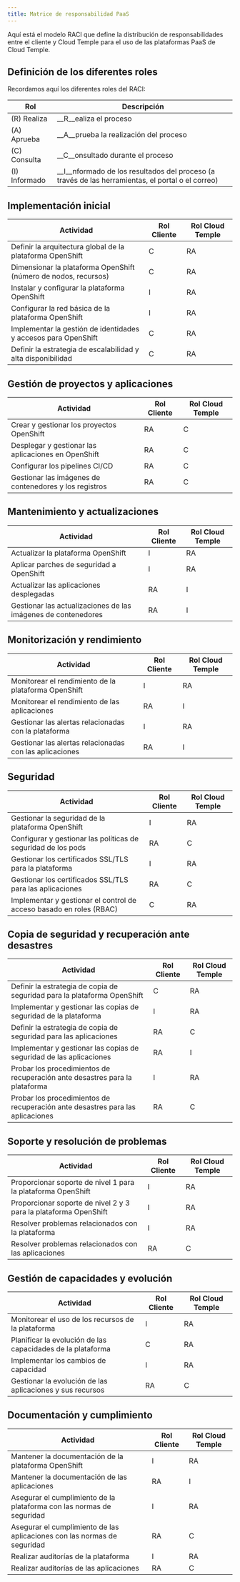```yaml
---
title: Matrice de responsabilidad PaaS
---
```


Aquí está el modelo RACI que define la distribución de responsabilidades entre el cliente y Cloud Temple para el uso de las plataformas PaaS de Cloud Temple.

## Definición de los diferentes roles

Recordamos aquí los diferentes roles del RACI:

| Rol           | Descripción                                                                        |
| ------------- | ---------------------------------------------------------------------------------- |
| (R) Realiza   | __R__ealiza el proceso                                                             |
| (A) Aprueba   | __A__prueba la realización del proceso                                             |
| (C) Consulta  | __C__onsultado durante el proceso                                                  |
| (I) Informado | __I__nformado de los resultados del proceso (a través de las herramientas, el portal o el correo) |


## Implementación inicial

| Actividad                                                          | Rol Cliente | Rol Cloud Temple |
| ------------------------------------------------------------------ | ----------- | ----------------- |
| Definir la arquitectura global de la plataforma OpenShift          | C           | RA                |
| Dimensionar la plataforma OpenShift (número de nodos, recursos)    | C           | RA                |
| Instalar y configurar la plataforma OpenShift                      | I           | RA                |
| Configurar la red básica de la plataforma OpenShift                | I           | RA                |
| Implementar la gestión de identidades y accesos para OpenShift     | C           | RA                |
| Definir la estrategia de escalabilidad y alta disponibilidad       | C           | RA                |

## Gestión de proyectos y aplicaciones

| Actividad                                        | Rol Cliente | Rol Cloud Temple |
| ------------------------------------------------ | ----------- | ----------------- |
| Crear y gestionar los proyectos OpenShift        | RA          | C                 |
| Desplegar y gestionar las aplicaciones en OpenShift | RA        | C                 |
| Configurar los pipelines CI/CD                   | RA          | C                 |
| Gestionar las imágenes de contenedores y los registros | RA     | C                 |

## Mantenimiento y actualizaciones

| Actividad                                      | Rol Cliente | Rol Cloud Temple |
| ---------------------------------------------- | ----------- | ----------------- |
| Actualizar la plataforma OpenShift             | I           | RA                |
| Aplicar parches de seguridad a OpenShift       | I           | RA                |
| Actualizar las aplicaciones desplegadas        | RA          | I                 |
| Gestionar las actualizaciones de las imágenes de contenedores | RA    | I                 |

## Monitorización y rendimiento

| Actividad                                              | Rol Cliente | Rol Cloud Temple |
| ------------------------------------------------------ | ----------- | ----------------- |
| Monitorear el rendimiento de la plataforma OpenShift   | I           | RA                |
| Monitorear el rendimiento de las aplicaciones          | RA          | I                 |
| Gestionar las alertas relacionadas con la plataforma   | I           | RA                |
| Gestionar las alertas relacionadas con las aplicaciones | RA         | I                 |

## Seguridad

| Actividad                                                          | Rol Cliente | Rol Cloud Temple |
| ------------------------------------------------------------------ | ----------- | ----------------- |
| Gestionar la seguridad de la plataforma OpenShift                  | I           | RA                |
| Configurar y gestionar las políticas de seguridad de los pods      | RA          | C                 |
| Gestionar los certificados SSL/TLS para la plataforma              | I           | RA                |
| Gestionar los certificados SSL/TLS para las aplicaciones           | RA          | C                 |
| Implementar y gestionar el control de acceso basado en roles (RBAC) | C           | RA                |

## Copia de seguridad y recuperación ante desastres

| Actividad                                                             | Rol Cliente | Rol Cloud Temple |
| --------------------------------------------------------------------- | ----------- | ----------------- |
| Definir la estrategia de copia de seguridad para la plataforma OpenShift | C         | RA                |
| Implementar y gestionar las copias de seguridad de la plataforma      | I           | RA                |
| Definir la estrategia de copia de seguridad para las aplicaciones     | RA          | C                 |
| Implementar y gestionar las copias de seguridad de las aplicaciones   | RA          | I                 |
| Probar los procedimientos de recuperación ante desastres para la plataforma | I    | RA                |
| Probar los procedimientos de recuperación ante desastres para las aplicaciones | RA | C   |

## Soporte y resolución de problemas

| Actividad                                                    | Rol Cliente | Rol Cloud Temple |
| ------------------------------------------------------------ | ----------- | ----------------- |
| Proporcionar soporte de nivel 1 para la plataforma OpenShift | I           | RA                |
| Proporcionar soporte de nivel 2 y 3 para la plataforma OpenShift | I        | RA                |
| Resolver problemas relacionados con la plataforma            | I           | RA                |
| Resolver problemas relacionados con las aplicaciones         | RA          | C                 |

## Gestión de capacidades y evolución

| Actividad                                                 | Rol Cliente | Rol Cloud Temple |
| --------------------------------------------------------- | ----------- | ----------------- |
| Monitorear el uso de los recursos de la plataforma        | I           | RA                |
| Planificar la evolución de las capacidades de la plataforma | C         | RA                |
| Implementar los cambios de capacidad                       | I           | RA                |
| Gestionar la evolución de las aplicaciones y sus recursos | RA          | C                 |

## Documentación y cumplimiento

| Actividad                                                     | Rol Cliente | Rol Cloud Temple |
| ------------------------------------------------------------- | ----------- | ----------------- |
| Mantener la documentación de la plataforma OpenShift          | I           | RA                |
| Mantener la documentación de las aplicaciones                 | RA          | I                 |
| Asegurar el cumplimiento de la plataforma con las normas de seguridad | I    | RA                |
| Asegurar el cumplimiento de las aplicaciones con las normas de seguridad | RA | C   |
| Realizar auditorías de la plataforma                          | I           | RA                |
| Realizar auditorías de las aplicaciones                       | RA          | C                 |